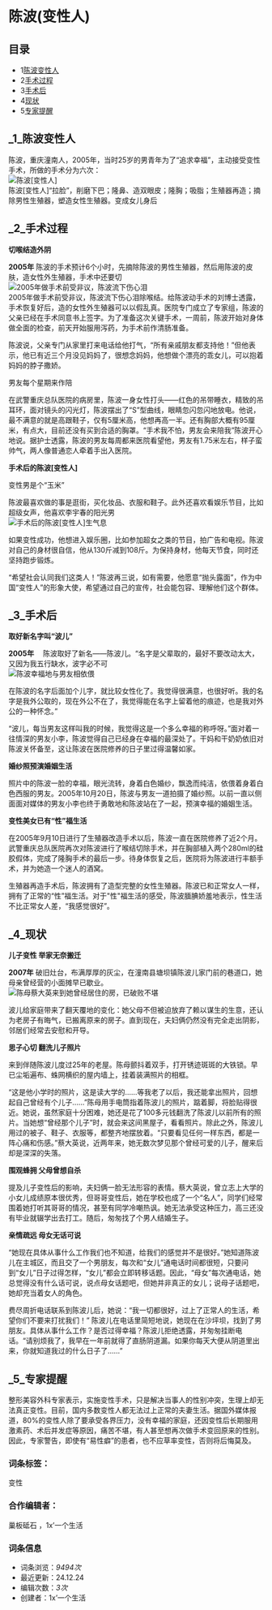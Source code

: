 # 陈波(变性人)

## 目录

-   1[陈波变性人](#para1)
-   2[手术过程](#para2)
-   3[手术后](#para3)
-   4[现状](#para4)
-   5[专家提醒](#para5)

## _1_陈波变性人

陈波，重庆潼南人，2005年，当时25岁的男青年为了“追求幸福”，主动接受变性手术，所做的手术分为六次：  
![陈波[变性人]](https://pic.baike.soso.com/p/20110126/bki-20110126134212-605844100.jpg)  
陈波\[变性人\]“拉脸”，削磨下巴；隆鼻、造双眼皮；隆胸；吸脂；生殖器再造；摘除男性生殖器，塑造女性生殖器。变成女儿身后

## _2_手术过程

**切喉结造外阴**

**2005年** 陈波的手术预计6个小时，先摘除陈波的男性生殖器，然后用陈波的皮肤，造女性外生殖器，手术中还要切  
![2005年做手术前受非议，陈波流下伤心泪](https://pic.baike.soso.com/p/20110126/bki-20110126134456-1059053650.jpg)  
2005年做手术前受非议，陈波流下伤心泪除喉结。给陈波动手术的刘博士透露，手术恢复好后，造的女性外生殖器可以以假乱真。医院专门成立了专家组，陈波的父亲已经在手术同意书上签字。为了准备这次关键手术，一周前，陈波开始对身体做全面的检查，前天开始服用泻药，为手术前作清肠准备。

陈波说，父亲专门从家里打来电话给他打气，“所有亲戚朋友都支持他！”但他表示，他已有近三个月没见妈妈了，很想念妈妈，他想做个漂亮的乖女儿，可以抱着妈妈的脖子撒娇。

男友每个星期来作陪

在武警重庆总队医院的病房里，陈波一身女性打头——红色的吊带睡衣，精致的吊耳环，面对镜头的闪光灯，陈波摆出了“S”型曲线，眼睛忽闪忽闪地放电。他说，最不满意的就是高跟鞋子，仅有5厘米高，他想再高一半。还有胸部大概有95厘米，有点大，目前还没有买到合适的胸罩。“手术我不怕，男友会来陪我”陈波开心地说。据护士透露，陈波的男友每周都来医院看望他，男友有1.75米左右，样子蛮帅气，两人像普通恋人牵着手出入医院。

**手术后的陈波\[变性人\]**

变性男是个“玉米”

陈波最喜欢做的事是逛街，买化妆品、衣服和鞋子。此外还喜欢看娱乐节目，比如超级女声，他喜欢李宇春的阳光男  
![手术后的陈波\[变性人\]生气息](https://pic.baike.soso.com/p/20110126/bki-20110126134543-1458939675.jpg)  

如果变性成功，他想进入娱乐圈，比如参加超女之类的节目，拍广告和电视。陈波对自己的身材很自信，他从130斤减到108斤。为保持身材，他每天节食，同时还坚持跑步锻炼。

“希望社会认同我们这类人！”陈波再三说，如有需要，他愿意“抛头露面”，作为中国“变性人”的形象大使，希望通过自己的宣传，社会能包容、理解他们这个群体。

## _3_手术后

**取好新名字叫“波儿”**

**2005年** 　陈波取好了新名——陈波儿。“名字是父辈取的，最好不要改动太大，又因为我五行缺水，波字必不可  
![陈波幸福地与男友相依偎](https://pic.baike.soso.com/p/20110126/bki-20110126134648-385090504.jpg)  

在陈波的名字后面加个儿字，就比较女性化了。我觉得很满意，也很好听。我的名字是我外公取的，现在外公不在了，我觉得能在名字上留着他的痕迹，也是我对外公的一种怀念。”

“波儿，每当男友这样叫我的时候，我觉得这是一个多么幸福的称呼呀。”面对着一往情深的男友小李，陈波觉得自己已经身在幸福的最深处了。干妈和干奶奶依旧对陈波关怀备至，这让陈波在医院修养的日子里过得温馨如家。

**婚纱照预演婚姻生活**

照片中的陈波一脸的幸福，眼光流转，身着白色婚纱，飘逸而纯洁，依偎着身着白色西服的男友。2005年10月20日，陈波与男友一道拍摄了婚纱照。以前一直以侧面面对媒体的男友小李也终于勇敢地和陈波站在了一起，预演幸福的婚姻生活。

**变性美女已有“性”福生活**

在2005年9月10日进行了生殖器改造手术以后，陈波一直在医院修养了近2个月。武警重庆总队医院再次对陈波进行了喉结切除手术，并在胸部植入两个280ml的硅胶假体，完成了隆胸手术的最后一步。待身体恢复之后，医院将为陈波进行丰额手术，并为她造一个迷人的酒窝。

生殖器再造手术后，陈波拥有了造型完整的女性生殖器。陈波已和正常女人一样，拥有了正常的“性”福生活。对于"性"福生活的感受，陈波腼腆娇羞地表示，性生活不比正常女人差，“我感觉很好”。

## _4_现状

**儿子变性 举家无奈搬迁**

**2007年** 破旧灶台，布满厚厚的灰尘，在潼南县塘坝镇陈波儿家门前的巷道口，她母亲曾经营的小面摊早已歇业。  
![陈母蔡大英来到她曾经居住的房，已破败不堪](https://pic.baike.soso.com/p/20110126/bki-20110126134824-560682828.jpg)  

波儿给家庭带来了翻天覆地的变化：她父母不但被迫放弃了赖以谋生的生意，还认为老房子有晦气，已搬离原来的房子。直到现在，夫妇俩仍然没有完全走出阴影，邻居们经常去安慰和开导。

**思子心切 翻洗儿子照片**

来到伴随陈波儿度过25年的老屋。陈母颤抖着双手，打开锈迹斑斑的大铁锁。早已尘垢遍布、蛛网横织的屋内墙上，挂着装满照片的相框。

“这是他小学时的照片，这是读大学的……等我老了以后，我还能拿出照片，回想起自己曾经有个儿子……”陈母用手电筒指着陈波儿的照片，踮着脚，将脸贴得很近。她说，虽然家庭十分困难，她还是花了100多元钱翻洗了陈波儿以前所有的照片。当她想“曾经那个儿子”时，就会来这间黑屋子，看看照片。除此之外，陈波儿用过的被子、鞋子、衣服等，都整齐地摆放着。“只要看见任何一样东西，都是一阵心痛和伤感。”蔡大英说，近两年来，她无数次梦见那个曾经可爱的儿子，醒来后却是深深的失落。

**围观蜂拥 父母曾想自杀**

提及儿子变性后的影响，夫妇俩一脸无法形容的表情。蔡大英说，曾立志上大学的小女儿成绩原本很优秀，但哥哥变性后，她在学校也成了一个“名人”，同学们经常围着她打听其哥哥的情况，甚至有同学冷嘲热讽。她无法承受这种压力，高三还没有毕业就辍学出去打工。随后，匆匆找了个男人结婚生子。

**亲情疏远 母女无话可说**

“她现在具体从事什么工作我们也不知道，给我们的感觉并不是很好。”她知道陈波儿在主城区，而且交了一个男朋友，每次和“女儿”通电话时间都很短，只要问到“女儿”日子过得怎样，“女儿”都会立即转移话题。因此，“母女”每次通电话，她总觉得没有什么话可说，说点母女话题吧，但她并非真正的女儿；说母子话题吧，她却充当着女人的角色。

费尽周折电话联系到陈波儿后，她说：“我一切都很好，过上了正常人的生活，希望你们不要来打扰我们！” 陈波儿在电话里简短地说，她现在在沙坪坝，找到了男朋友。具体从事什么工作？是否过得幸福？陈波儿拒绝透露，并匆匆挂断电话。“请别烦我了，我早在一年前就得了直肠阴道漏。如果你每天大便从阴道里出来，你就知道我过的什么日子了……”

## _5_专家提醒

整形美容外科专家表示，实施变性手术，只是解决当事人的性别冲突，生理上却无法真正变性。目前，国内多数变性人都无法过上正常的夫妻生活。据国外媒体报道，80%的变性人除了要承受各界压力，没有幸福的家庭，还因变性后长期服用激素药、术后并发症等原因，痛苦不堪，有人甚至想再次做手术变回原来的性别。因此，专家警告，即使有“易性癖”的患者，也不应草率变性，否则将后悔莫及。

### 词条标签：

变性

### 合作编辑者：

巢板砥石 ，1x’一个生活

### 词条信息

-   词条浏览：_9494次_
-   最近更新：24.12.24
-   编辑次数：_3次_
-   创建者：1x’一个生活
